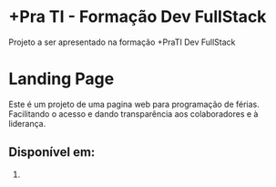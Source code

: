 # +Pra TI - Formação Dev FullStack

Projeto a ser apresentado na formação +PraTI Dev FullStack

# Landing Page

Este é um projeto de uma pagina web para programação de férias. Facilitando o acesso e dando transparência aos colaboradores e à liderança.

## Disponível em:

1.

